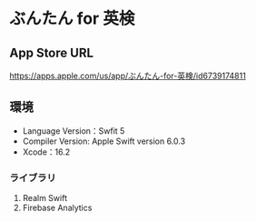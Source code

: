 # ぶんたん for 英検

## App Store URL
https://apps.apple.com/us/app/ぶんたん-for-英検/id6739174811

## 環境
- Language Version：Swfit 5
- Compiler Version: Apple Swift version 6.0.3
- Xcode：16.2

### ライブラリ

1. Realm Swift
1. Firebase Analytics
